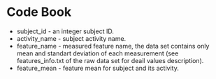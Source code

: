 # Code Book
* subject_id - an integer subject ID. 
* activity_name - subject activity name.          
* feature_name - measured feature name, the data set contains only mean and standart deviation of each measurement (see features_info.txt of the raw data set for deail values description).
* feature_mean - feature mean for subject and its activity. 
